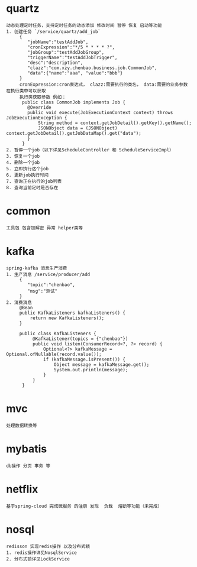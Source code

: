 # quartz
    动态处理定时任务，支持定时任务的动态添加 修改时间 暂停 恢复 启动等功能
    1. 创建任务 `/service/quartz/add_job`
         {
         	"jobName":"testAddJob",
         	"cronExpression":"*/5 * * * * ?",
         	"jobGroup":"testAddJobGroup",
         	"triggerName":"testAddJobTrigger",
         	"desc":"description",
         	"clazz":"com.xzy.chenbao.business.job.CommonJob",
         	"data":{"name":"aaa", "value":"bbb"}
         }
         cronExpression:cron表达式， clazz:需要执行的类名， data:需要的业务参数 在执行类中可以获取
         执行类获取参数 例如：
          public class CommonJob implements Job {
          	@Override
          	public void execute(JobExecutionContext context) throws JobExecutionException {
          		String method = context.getJobDetail().getKey().getName();
          		JSONObject data = (JSONObject) context.getJobDetail().getJobDataMap().get("data");
          	}
          }
    2. 暂停一个job（以下详见ScheduleController 和 ScheduleServiceImpl）
    3. 恢复一个job
    4. 删除一个job
    5. 立即执行这个job
    6. 更新job执行时间
    7. 查询正在执行的job列表
    8. 查询当前定时是否存在
# common
    工具包 包含加解密 异常 helper类等
# kafka
    spring-kafka 消息生产消费
    1. 生产消息 /service/producer/add
         {
         	"topic":"chenbao",
         	"msg":"测试"
         }
    2. 消费消息
         @Bean
         public KafkaListeners kafkaListeners() {
             return new KafkaListeners();
         }
         
         public class KafkaListeners {
              @KafkaListener(topics = {"chenbao"})
              public void listen(ConsumerRecord<?, ?> record) {
                  Optional<?> kafkaMessage = Optional.ofNullable(record.value());
                  if (kafkaMessage.isPresent()) {
                      Object message = kafkaMessage.get();
                      System.out.println(message);
                  }
              }
          }
# mvc 
    处理数据转换等
# mybatis
    db操作 分页 事务 等
# netflix
    基于spring-cloud 完成微服务 的注册 发现  负载  熔断等功能（未完成）
# nosql
    redisson 实现redis操作 以及分布式锁
    1. redis操作详见NosqlService
    2. 分布式锁详见LockService

